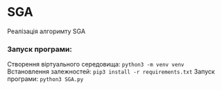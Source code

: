 # SGA
Реалізація алгоримту SGA

### Запуск програми:
Створення віртуального середовища: `python3 -m venv venv`
Встановлення залежностей: `pip3 install -r requirements.txt`
Запуск програми: `python3 SGA.py`
